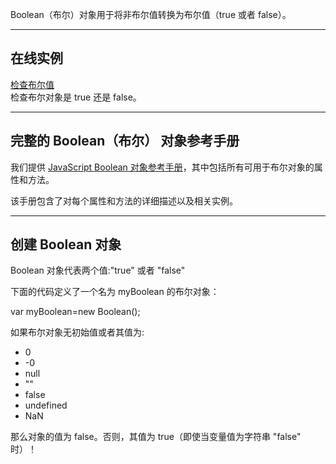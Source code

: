 Boolean（布尔）对象用于将非布尔值转换为布尔值（true 或者 false）。

---
## 在线实例

[检查布尔值](https://www.runoob.com/try/try.php?filename=tryjs_boolean)  
检查布尔对象是 true 还是 false。

---

## 完整的 Boolean（布尔） 对象参考手册

我们提供 [JavaScript Boolean 对象参考手册](https://www.runoob.com/jsref/jsref-obj-boolean.html)，其中包括所有可用于布尔对象的属性和方法。

该手册包含了对每个属性和方法的详细描述以及相关实例。

---

## 创建 Boolean 对象

Boolean 对象代表两个值:"true" 或者 "false"

下面的代码定义了一个名为 myBoolean 的布尔对象：

var myBoolean=new Boolean();

如果布尔对象无初始值或者其值为:

- 0
- -0
- null
- ""
- false
- undefined
- NaN

那么对象的值为 false。否则，其值为 true（即使当变量值为字符串 "false" 时）！